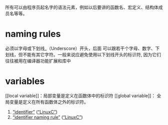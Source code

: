 所有可以由程序员起名字的语法元素，例如以后要讲的函数名、宏定义、结构体成员名等等。
# naming rules 
必须以字母或下划线_（Underscore）开头，后面 可以跟若干个字母、数字、下划线，但不能有其它字符。一般来说应避免使用以下划线开头的标识符, 因为它们往往被用在编译器功能扩展和库中

# variables
[[local variable]]：局部变量是定义在函数体中的标识符
[[global variable]]： 全局变量是定义在所有函数体之外的标识符。






1. <span class="highlight" data-annotation="%7B%22attachmentURI%22%3A%22http%3A%2F%2Fzotero.org%2Fusers%2F9667514%2Fitems%2F4IHU78F5%22%2C%22annotationKey%22%3A%229H6CR46F%22%2C%22color%22%3A%22%23ffd400%22%2C%22pageLabel%22%3A%2238%22%2C%22position%22%3A%7B%22pageIndex%22%3A37%2C%22rects%22%3A%5B%5B130.006%2C259.452%2C538.006%2C273.36%5D%2C%5B46.006%2C243.6%2C118.006%2C258.36%5D%5D%7D%2C%22citationItem%22%3A%7B%22uris%22%3A%5B%22http%3A%2F%2Fzotero.org%2Fusers%2F9667514%2Fitems%2FI2QD5IEX%22%5D%2C%22locator%22%3A%2238%22%7D%7D" ztype="zhighlight"><a href="zotero://open-pdf/library/items/4IHU78F5?page=38&#x26;annotation=9H6CR46F">“identifier”</a></span> <span class="citation" data-citation="%7B%22citationItems%22%3A%5B%7B%22uris%22%3A%5B%22http%3A%2F%2Fzotero.org%2Fusers%2F9667514%2Fitems%2FI2QD5IEX%22%5D%7D%5D%2C%22properties%22%3A%7B%7D%7D" ztype="zcitation">(<span class="citation-item"><a href="zotero://select/library/items/I2QD5IEX">“LinuxC”</a></span>)</span>
2. <span class="highlight" data-annotation="%7B%22attachmentURI%22%3A%22http%3A%2F%2Fzotero.org%2Fusers%2F9667514%2Fitems%2F4IHU78F5%22%2C%22annotationKey%22%3A%22SVKAGQFG%22%2C%22color%22%3A%22%23ffd400%22%2C%22pageLabel%22%3A%2238%22%2C%22position%22%3A%7B%22pageIndex%22%3A37%2C%22rects%22%3A%5B%5B141.982%2C61.464%2C369.982%2C75.372%5D%5D%7D%2C%22citationItem%22%3A%7B%22uris%22%3A%5B%22http%3A%2F%2Fzotero.org%2Fusers%2F9667514%2Fitems%2FI2QD5IEX%22%5D%2C%22locator%22%3A%2238%22%7D%7D" ztype="zhighlight"><a href="zotero://open-pdf/library/items/4IHU78F5?page=38&#x26;annotation=SVKAGQFG">“identifier naming rule”</a></span> <span class="citation" data-citation="%7B%22citationItems%22%3A%5B%7B%22uris%22%3A%5B%22http%3A%2F%2Fzotero.org%2Fusers%2F9667514%2Fitems%2FI2QD5IEX%22%5D%7D%5D%2C%22properties%22%3A%7B%7D%7D" ztype="zcitation">(<span class="citation-item"><a href="zotero://select/library/items/I2QD5IEX">“LinuxC”</a></span>)</span>
